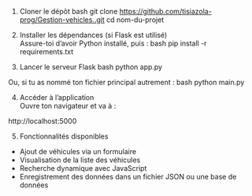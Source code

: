 1. Cloner le dépôt
bash
git clone https://github.com/tisiazola-prog/Gestion-vehicles..git
cd nom-du-projet


2. Installer les dépendances (si Flask est utilisé)  
Assure-toi d’avoir Python installé, puis :
bash
pip install -r requirements.txt


3. Lancer le serveur Flask
bash
python app.py

Ou, si tu as nommé ton fichier principal autrement :
bash
python main.py


4. Accéder à l’application  
Ouvre ton navigateur et va à :  

http://localhost:5000


5. Fonctionnalités disponibles
- Ajout de véhicules via un formulaire
- Visualisation de la liste des véhicules
- Recherche dynamique avec JavaScript
- Enregistrement des données dans un fichier JSON ou une base de données
